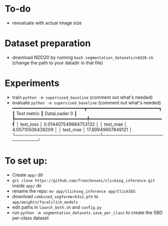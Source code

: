 # To-do
- reevaluate with actual image size

# Dataset preparation 
- download NDD20 by running `bash segmentation_datasets/ndd20.sh` (change the path to your datadir in that file)

# Experiments
- train `python -m supervised_baseline`  (comment out what's needed)
- evaluate `python -m supervised_baseline`  (comment out what's needed)
━━━━━━━━━━━━━━━━━━━━━━━━━━━┳━━━━━━━━━━━━━━━━━━━━━━━━━━━┓
┃        Test metric        ┃       DataLoader 0        ┃
┡━━━━━━━━━━━━━━━━━━━━━━━━━━━╇━━━━━━━━━━━━━━━━━━━━━━━━━━━┩
│         test_loss         │   0.014407549984753132    │
│         test_mae          │     4.05710506439209      │
│         test_mse          │     17.89949607849121     │
└───────────────────────────┴───────────────────────────┘

# To set up:
- Create `app/` dir
- `git clone https://github.com/franchesoni/clickseg_inference.git` inside `app/` dir
- rename the repo: `mv app/clickseg_inference app/ClickSEG`
- download `combined_segformerb3s2.pth` to `app/weights/focalclick_models`
- edit paths in `launch_both.sh` and `config.py`
- run `python -m segmentation_datasets.save_per_class` to create the SBD per-class dataset
